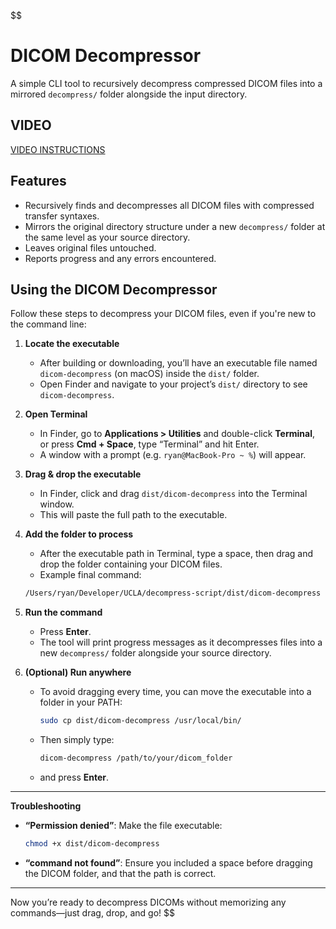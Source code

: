 $$
# DICOM Decompressor

A simple CLI tool to recursively decompress compressed DICOM files into a mirrored `decompress/` folder alongside the input directory.

## VIDEO

[VIDEO INSTRUCTIONS](https://www.loom.com/share/6bfe6442047e4a42b75939abe67cc0a2)

## Features

- Recursively finds and decompresses all DICOM files with compressed transfer syntaxes.
- Mirrors the original directory structure under a new `decompress/` folder at the same level as your source directory.
- Leaves original files untouched.
- Reports progress and any errors encountered.

## Using the DICOM Decompressor

Follow these steps to decompress your DICOM files, even if you're new to the command line:

1. **Locate the executable**

   - After building or downloading, you’ll have an executable file named `dicom-decompress` (on macOS) inside the `dist/` folder.
   - Open Finder and navigate to your project’s `dist/` directory to see `dicom-decompress`.

2. **Open Terminal**

   - In Finder, go to **Applications > Utilities** and double-click **Terminal**, or press **Cmd + Space**, type “Terminal” and hit Enter.
   - A window with a prompt (e.g. `ryan@MacBook-Pro ~ %`) will appear.

3. **Drag & drop the executable**

   - In Finder, click and drag `dist/dicom-decompress` into the Terminal window.
   - This will paste the full path to the executable.

4. **Add the folder to process**

   - After the executable path in Terminal, type a space, then drag and drop the folder containing your DICOM files.
   - Example final command:

   ```bash
   /Users/ryan/Developer/UCLA/decompress-script/dist/dicom-decompress /Users/ryan/Downloads/nitro
   ```

5. **Run the command**

   - Press **Enter**.
   - The tool will print progress messages as it decompresses files into a new `decompress/` folder alongside your source directory.

6. **(Optional) Run anywhere**
   - To avoid dragging every time, you can move the executable into a folder in your PATH:
     ```bash
     sudo cp dist/dicom-decompress /usr/local/bin/
     ```
   - Then simply type:
     ```bash
     dicom-decompress /path/to/your/dicom_folder
     ```
   - and press **Enter**.

---

**Troubleshooting**

- **“Permission denied”**: Make the file executable:
  ```bash
  chmod +x dist/dicom-decompress
  ```
- **“command not found”**: Ensure you included a space before dragging the DICOM folder, and that the path is correct.

---

Now you’re ready to decompress DICOMs without memorizing any commands—just drag, drop, and go!
$$
